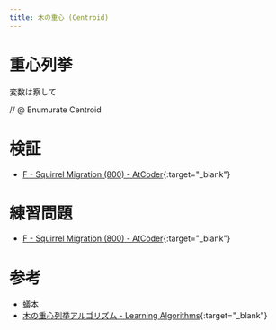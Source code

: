 ```yaml
---
title: 木の重心 (Centroid)
---
```


# 重心列挙

変数は察して

// @ Enumurate Centroid

# 検証

* [F - Squirrel Migration (800) - AtCoder](https://beta.atcoder.jp/contests/arc087/submissions/2634201){:target="_blank"}<!--_-->

# 練習問題

* [F - Squirrel Migration (800) - AtCoder](https://beta.atcoder.jp/contests/arc087/tasks/arc087_d){:target="_blank"}<!--_-->

# 参考

* 蟻本
* [木の重心列挙アルゴリズム - Learning Algorithms](http://www.learning-algorithms.com/entry/2018/01/03/215559){:target="_blank"}<!--_-->

